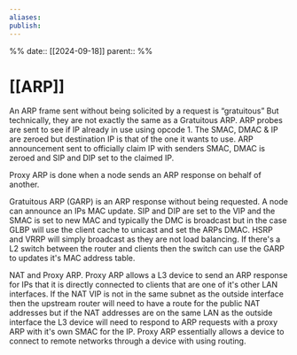 ```yaml
---
aliases: 
publish: 
---
```

%%
date:: [[2024-09-18]]
parent:: 
%%
# [[ARP]]

An ARP frame sent without being solicited by a request is “gratuitous” But technically, they are not exactly the same as a Gratuitous ARP. ARP probes are sent to see if IP already in use using opcode 1. The SMAC, DMAC & IP are zeroed but destination IP is that of the one it wants to use. ARP announcement sent to officially claim IP with senders SMAC, DMAC is zeroed and SIP and DIP set to the claimed IP.

Proxy ARP is done when a node sends an ARP response on behalf of another.

Gratuitous ARP (GARP) is an ARP response without being requested. A node can announce an IPs MAC update.  SIP and DIP are set to the VIP and the SMAC is set to new MAC and typically the DMC is broadcast but in the case GLBP will use the client cache to unicast and set the ARPs DMAC. HSRP and VRRP will simply broadcast as they are not load balancing. If there's a L2 switch between the router and clients then the switch can use the GARP to updates it's MAC address table.

NAT and Proxy ARP. Proxy ARP allows a L3 device to send an ARP response for IPs that it is directly connected to clients that are one of it's other LAN interfaces. If the NAT VIP is not in the same subnet as the outside interface then the upstream router will need to have a route for the public NAT addresses but if the NAT addresses are on the same LAN as the outside interface the L3 device will need to respond to ARP requests with a proxy ARP with it's own SMAC for the IP. Proxy ARP essentially allows a device to connect to remote networks through a device with using routing. 